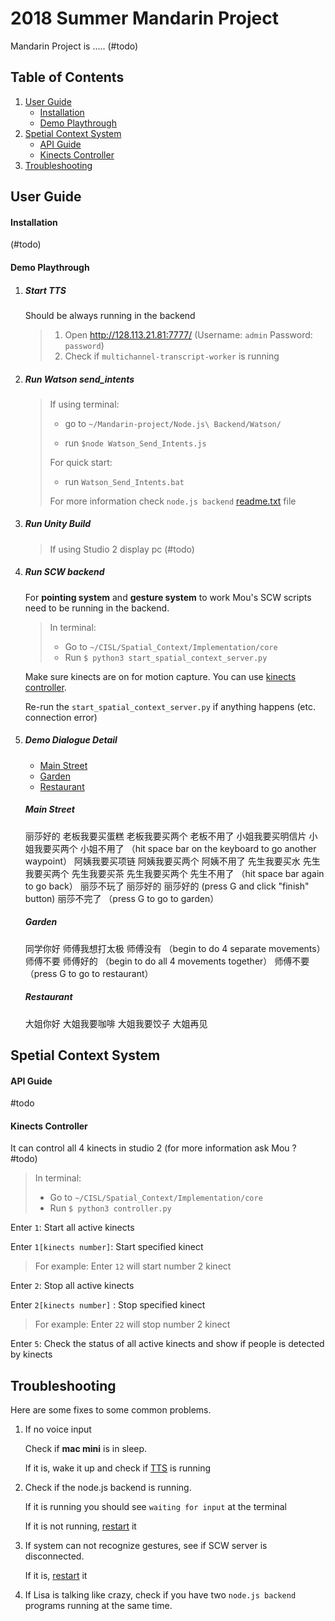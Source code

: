 # 2018 Summer Mandarin Project

Mandarin Project is ..... (#todo)







## Table of Contents 

1. [User Guide](#user-guide)
   * [Installation](#installation)
   * [Demo Playthrough](#demo-playthrough)
2. [Spetial Context System](#spetial-context-system)
   * [API Guide](#api-guide)
   * [Kinects Controller](#kinects-controller)
3. [Troubleshooting](#troubleshooting)







## User Guide

#### Installation

(#todo)

#### Demo Playthrough

1. ##### Start TTS 

   Should be always running in the backend

   > 1. Open http://128.113.21.81:7777/ (Username: `admin` Password: `password`)
   > 2. Check if `multichannel-transcript-worker` is running

2. ##### Run Watson send_intents

   > If using terminal:
   >
   > - go to `~/Mandarin-project/Node.js\ Backend/Watson/`
   >
   > - run `$node Watson_Send_Intents.js`
   >
   > For quick start: 
   >
   > - run `Watson_Send_Intents.bat`
   >
   > For more information check `node.js backend` [readme.txt](https://github.com/luz5/2018-mandarinproject-readme/blob/master/README.txt.txt) file

3. ##### Run Unity Build

   > If using Studio 2 display pc (#todo)
   >
   > 

4. ##### Run SCW backend

   For **pointing system** and **gesture system** to work Mou's SCW scripts need to be running in the backend. 

   > In terminal:
   >
   > - Go to `~/CISL/Spatial_Context/Implementation/core`
   > - Run `$ python3 start_spatial_context_server.py`

   Make sure kinects are on for motion capture. You can use [kinects controller](#kinects-controller).

   Re-run the `start_spatial_context_server.py` if anything happens (etc. connection error)

5. ##### Demo Dialogue Detail

   - [Main Street](#main-street)
   - [Garden](#garden)
   - [Restaurant](#restaurant)

   ##### Main Street

   丽莎好的
   老板我要买蛋糕 
   老板我要买两个
   老板不用了
   小姐我要买明信片
   小姐我要买两个
   小姐不用了
   （hit space bar on the keyboard to go another waypoint）
   阿姨我要买项链
   阿姨我要买两个
   阿姨不用了
   先生我要买水
   先生我要买两个
   先生我要买茶
   先生我要买两个
   先生不用了
   （hit space bar again to go back）
   丽莎不玩了
   丽莎好的
   丽莎好的
   (press G and click "finish" button)
   丽莎不完了
   （press G to go to garden）

   ##### Garden

   同学你好
   师傅我想打太极
   师傅没有
   （begin to do 4 separate movements）
   师傅不要
   师傅好的
   （begin to do all 4 movements together）
   师傅不要
   （press G to go to restaurant）

   ##### Restaurant

   大姐你好
   大姐我要咖啡
   大姐我要饺子
   大姐再见







## Spetial Context System

#### API Guide

#todo

#### Kinects Controller

It can control all 4 kinects in studio 2 (for more information ask Mou ? #todo)

> In terminal:
>
> - Go to `~/CISL/Spatial_Context/Implementation/core`
> - Run `$ python3 controller.py`

Enter `1`: Start all active kinects

Enter `1[kinects number]`: Start specified kinect

> For example: Enter `12` will start number 2 kinect 

Enter `2`: Stop all active kinects

Enter `2[kinects number]` : Stop specified kinect

> For example: Enter `22` will stop number 2 kinect

Enter `5`: Check the status of all active kinects and show if people is detected by kinects







## Troubleshooting

Here are some fixes to some common problems.

1. If no voice input

   Check if **mac mini** is in sleep. 

   If it is, wake it up and check if [TTS](#start-tts) is running

2. Check if the node.js backend is running. 

   If it is running you should see `waiting for input` at the terminal

   If it is not running, [restart](#run-watson-send_intents) it 

3. If system can not recognize gestures, see if SCW server is disconnected.

   If it is, [restart](#run-scw-backend) it 

4. If Lisa is talking like crazy, check if you have two `node.js backend` programs running at the same time.

